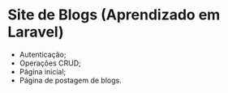 # Site de Blogs (Aprendizado em Laravel)
- Autenticação;
- Operações CRUD;
- Página inicial;
- Página de postagem de blogs.
